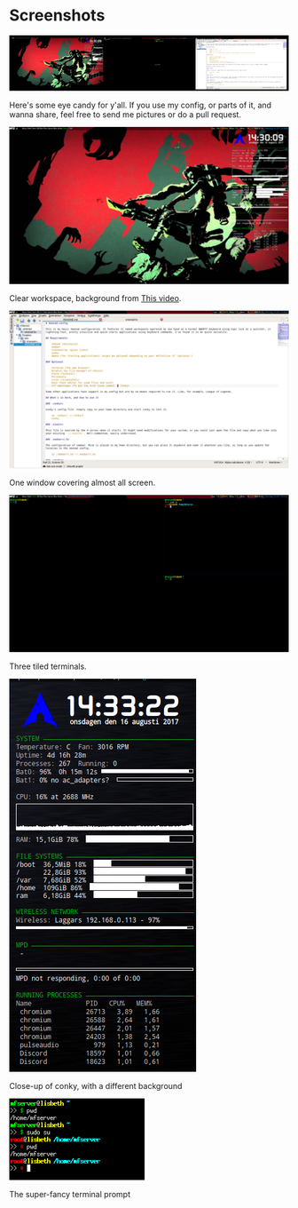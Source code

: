 # Screenshots

![Screenshots banner](scrots.png)

Here's some eye candy for y'all. If you use my config, or parts of it, and wanna share, feel free to send me pictures or do a pull request. 

![Clear](clear.png)

Clear workspace, background from [This video](https://www.youtube.com/watch?v=3yeXoCxeMFE). 

![Fullscreen kate](fullscreen_kate.png)

One window covering almost all screen. 

![Terminals](terminals.png)

Three tiled terminals. 

![Conky](conky.png)

Close-up of conky, with a different background

![The fancy prompt](prompt.png)

The super-fancy terminal prompt
